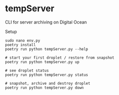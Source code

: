 # tempServer
CLI for server archiving on Digital Ocean

Setup

```shell
sudo nano env.py
poetry install
poetry run python tempServer.py --help

# start your first droplet / restore from snapshot
poetry run python tempServer.py up

# see droplet status
poetry run python tempServer.py status

# snapshot, archive and destroy droplet
poetry run python tempServer.py down
```


